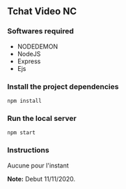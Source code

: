 ## Tchat Video NC

### Softwares required
- NODEDEMON
- NodeJS
- Express
- Ejs

### Install the project dependencies
```
npm install
```

### Run the local server
```
npm start
```

### Instructions
Aucune pour l'instant 

**Note:** Debut 11/11/2020.
